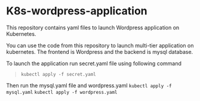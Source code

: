# K8s-wordpress-application
This repository contains yaml files to launch Wordpress application on Kubernetes.

You can use the code from this repository to launch multi-tier application on kubernetes. The frontend is Wordpress and the backend is mysql database.

To launch the application run secret.yaml file using following command
>`kubectl apply -f secret.yaml`

Then run the mysql.yaml file and wordpress.yaml
`kubectl apply -f mysql.yaml`
`kubectl apply -f wordpress.yaml`
